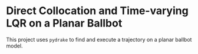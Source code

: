 # Direct Collocation and Time-varying LQR on a Planar Ballbot

This project uses `pydrake` to find and execute a trajectory on a planar ballbot model.